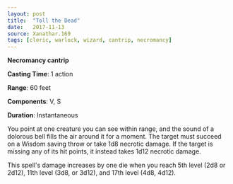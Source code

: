 ```yaml
---
layout: post
title:  "Toll the Dead"
date:   2017-11-13
source: Xanathar.169
tags: [cleric, warlock, wizard, cantrip, necromancy]
---
```


**Necromancy cantrip**

**Casting Time**: 1 action

**Range**: 60 feet

**Components**: V, S

**Duration**: Instantaneous

You point at one creature you can see within range, and the sound of a dolorous bell fills the air around it for a moment. The target must succeed on a Wisdom saving throw or take 1d8 necrotic damage. If the target is missing any of its hit points, it instead takes 1d12 necrotic damage.

This spell's damage increases by one die when you reach 5th level (2d8 or 2d12), 11th level (3d8, or 3d12), and 17th level (4d8, 4d12).
